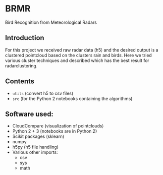 # BRMR
Bird Recognition from Meteorological Radars 
## Introduction
For this project we received raw radar data (h5) and the desired output is a clustered pointcloud based on the clusters rain and birds.
Here we tried various cluster techniques and described which has the best result for radarclustering.
## Contents
* `utils` (convert h5 to csv files)
* `src` (for the Python 2 notebooks containing the algorithms)
## Software used:
* CloudCompare (visualization of pointclouds)
* Python 2 + 3 (notebooks are in Python 2)
* Scikit packages (sklearn)
* numpy
* h5py (h5 file handling)
* Various other imports:
    - csv
    - sys
    - math


